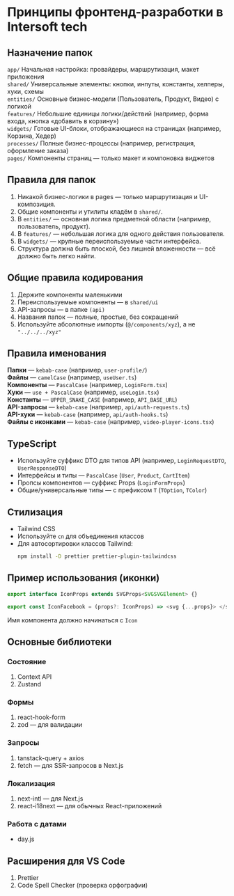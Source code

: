 # Принципы фронтенд-разработки в Intersoft tech

## Назначение папок

`app/` Начальная настройка: провайдеры, маршрутизация, макет приложения  
`shared/` Универсальные элементы: кнопки, инпуты, константы, хелперы, хуки, схемы  
`entities/` Основные бизнес-модели (Пользователь, Продукт, Видео) с логикой  
`features/` Небольшие единицы логики/действий (например, форма входа, кнопка «добавить в корзину»)  
`widgets/` Готовые UI-блоки, отображающиеся на страницах (например, Корзина, Хедер)  
`processes/` Полные бизнес-процессы (например, регистрация, оформление заказа)  
`pages/` Компоненты страниц — только макет и компоновка виджетов

## Правила для папок

1. Никакой бизнес-логики в pages — только маршрутизация и UI-композиция.
2. Общие компоненты и утилиты кладём в `shared/`.
3. В `entities/` — основная логика предметной области (например, пользователь, продукт).
4. В `features/` — небольшая логика для одного действия пользователя.
5. В `widgets/` — крупные переиспользуемые части интерфейса.
6. Структура должна быть плоской, без лишней вложенности — всё должно быть легко найти.

## Общие правила кодирования

1. Держите компоненты маленькими
2. Переиспользуемые компоненты — в `shared/ui`
3. API-запросы — в папке `(api)`
4. Названия папок — полные, простые, без сокращений
5. Используйте абсолютные импорты (`@/components/xyz`), а не `"../../../xyz"`

## Правила именования

**Папки** — `kebab-case` (например, `user-profile/`)  
**Файлы** — `camelCase` (например, `useUser.ts`)  
**Компоненты** — `PascalCase` (например, `LoginForm.tsx`)  
**Хуки** — `use + PascalCase` (например, `useLogin.tsx`)  
**Константы** — `UPPER_SNAKE_CASE` (например, `API_BASE_URL`)  
**API-запросы** — `kebab-case` (например, `api/auth-requests.ts`)  
**API-хуки** — `kebab-case` (например, `api/auth-hooks.ts`)  
**Файлы с иконками** — `kebab-case` (например, `video-player-icons.tsx`)

## TypeScript

- Используйте суффикс DTO для типов API (например, `LoginRequestDTO`, `UserResponseDTO`)
- Интерфейсы и типы — `PascalCase` (`User`, `Product`, `CartItem`)
- Пропсы компонентов — суффикс Props (`LoginFormProps`)
- Общие/универсальные типы — с префиксом `T` (`TOption`, `TColor`)

## Стилизация

- Tailwind CSS
- Используйте `cn` для объединения классов
- Для автосортировки классов Tailwind:
  ```bash
  npm install -D prettier prettier-plugin-tailwindcss
  ```

## Пример использования (иконки)

```ts
export interface IconProps extends SVGProps<SVGSVGElement> {}

export const IconFacebook = (props?: IconProps) => <svg {...props}> </svg>;
```

Имя компонента должно начинаться с `Icon`

## Основные библиотеки

### Состояние

1. Context API
2. Zustand

### Формы

1. react-hook-form
2. zod — для валидации

### Запросы

1. tanstack-query + axios
2. fetch — для SSR-запросов в Next.js

### Локализация

1. next-intl — для Next.js
2. react-i18next — для обычных React-приложений

### Работа с датами

- day.js

## Расширения для VS Code

1. Prettier
2. Code Spell Checker (проверка орфографии)
